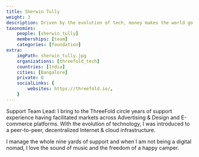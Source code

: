 ```yaml
---
title: Sherwin Tully
weight: 3
description: Driven by the evolution of tech, money makes the world go round and the ability to adapt to change being the constant.
taxonomies:
    people: [sherwin_tully]
    memberships: [team]
    categories: [foundation]
extra:
    imgPath: sherwin_tully.jpg
    organizations: [threefold_tech]
    countries: [India]
    cities: [Bangalore]
    private: 0
    socialLinks: {
        websites: https://threefold.io/,
    }
---
```



Support Team Lead: I bring to the ThreeFold circle years of support experience having facilitated markets across Advertising & Design and E-commerce platforms. With the evolution of technology, I was introduced to a peer-to-peer, decentralized Internet & cloud infrastructure. 

I manage the whole nine yards of support and when I am not being a digital nomad, I love the sound of music and the freedom of a happy camper.